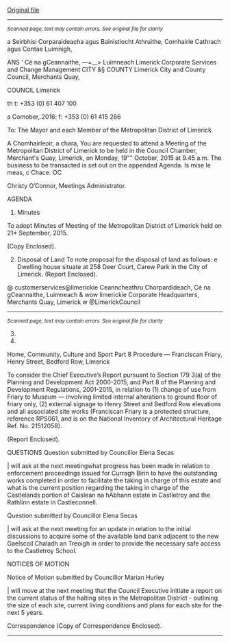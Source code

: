[Original file](https://www.limerick.ie/sites/default/files/media/documents/2017-06/Agenda%20-%20Meeting%20of%20Metropolitan%20District%20of%20Limerick%20-%2019th%20October%202015.pdf)

---
*<small>Scanned page, text may contain errors. See original file for clarity</small>*  

a Seirbhisi Corparaideacha agus Bainistiocht Athruithe,
Comhairle Cathrach agus Contae Luimnigh,

ANS ‘ Cé na gCeannaithe,
—=__> Luimneach
Limerick Corporate Services and Change Management
CITY &§ COUNTY Limerick City and County Council,
Merchants Quay,

COUNCIL Limerick

th t: +353 (0) 61 407 100

a Comober,.2016: f: +353 (0) 61 415 266

To: The Mayor and each Member of the Metropolitan District of
Limerick

A Chomhairleoir, a chara,
You are requested to attend a Meeting of the Metropolitan District of Limerick to be held in
the Council Chamber, Merchant's Quay, Limerick, on Monday, 19"" October, 2015 at
9.45 a.m. The business to be transacted is set out on the appended Agenda.
Is mise le meas,
c
Chace. OC

Christy O’Connor,
Meetings Administrator.

AGENDA

1. Minutes

To adopt Minutes of Meeting of the Metropolitan District of Limerick held on 21*
September, 2015.

(Copy Enclosed).

2. Disposal of Land
To note proposal for the disposal of land as follows:
e Dwelling house situate at 258 Deer Court, Carew Park in the City of Limerick.
(Report Enclosed).

@ customerservices@limerickie
Ceanncheathru Chorpardideach, Cé na gCeannaithe, Luimneach & wow limerickie
Corporate Headquarters, Merchants Quay, Limerick w @LimerickCouncil


---
*<small>Scanned page, text may contain errors. See original file for clarity</small>*  

3.

4.

Home, Community, Culture and Sport
Part 8 Procedure — Franciscan Friary, Henry Street, Bedford Row, Limerick

To consider the Chief Executive’s Report pursuant to Section 179 3(a) of the
Planning and Development Act 2000-2015, and Part 8 of the Planning and
Development Regulations, 2001-2015, in relation to (1) change of use from Friary to
Museum — involving limited internal alterations to ground floor of friary only, (2)
external signage to Henry Street and Bedford Row elevations and all associated
site works (Franciscan Friary is a protected structure, reference RPS061, and is on
the National Inventory of Architectural Heritage Ref. No. 21512058).

(Report Enclosed).

QUESTIONS
Question submitted by Councillor Elena Secas

| will ask at the next meetingwhat progress has been made in relation
to enforcement proceedings issued for Curragh Birin to have the outstanding works
completed in order to facilitate the taking in charge of this estate and what is the
current position regarding the taking in charge of the Castlelands portion of
Caislean na hAbhann estate in Castletroy and the Rathlinn estate in Castleconnell.

Question submitted by Councillor Elena Secas

| will ask at the next meeting for an update in relation to the initial discussions to
acquire some of the available land bank adjacent to the new Gaelscoil Chaladh an
Treoigh in order to provide the necessary safe access to the Castletroy School.

NOTICES OF MOTION

Notice of Motion submitted by Councillor Marian Hurley

| will move at the next meeting that the Council Executive initiate a report on the
current status of the halting sites in the Metropolitan District - outlining the size of
each site, current living conditions and plans for each site for the next 5 years.

Correspondence
(Copy of Correspondence Enclosed).


---
